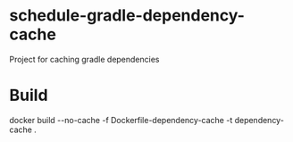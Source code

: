 # schedule-gradle-dependency-cache
Project for caching gradle dependencies
# Build
docker build --no-cache -f Dockerfile-dependency-cache -t dependency-cache .

